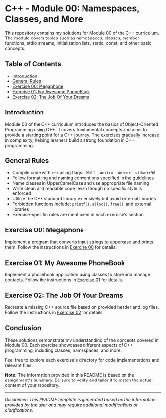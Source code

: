 # C++ - Module 00: Namespaces, Classes, and More

This repository contains my solutions for Module 00 of the C++ curriculum. The module covers topics such as namespaces, classes, member functions, stdio streams, initialization lists, static, const, and other basic concepts.

## Table of Contents

- [Introduction](#introduction)
- [General Rules](#general-rules)
- [Exercise 00: Megaphone](#exercise-00-megaphone)
- [Exercise 01: My Awesome PhoneBook](#exercise-01-my-awesome-phonebook)
- [Exercise 02: The Job Of Your Dreams](#exercise-02-the-job-of-your-dreams)

## Introduction

Module 00 of the C++ curriculum introduces the basics of Object-Oriented Programming using C++. It covers fundamental concepts and aims to provide a starting point for a C++ journey. The exercises gradually increase in complexity, helping learners build a strong foundation in C++ programming.

## General Rules

- Compile code with `c++` using flags: `-Wall -Wextra -Werror -std=c++98`
- Follow formatting and naming conventions specified in the guidelines
- Name classes in UpperCamelCase and use appropriate file naming
- Write clean and readable code, even though no specific style is enforced
- Utilize the C++ standard library extensively but avoid external libraries
- Forbidden functions include: `printf()`, `alloc()`, `free()`, and external libraries
- Exercise-specific rules are mentioned in each exercise's section

## Exercise 00: Megaphone

Implement a program that converts input strings to uppercase and prints them. Follow the instructions in [Exercise 00](ex00/README.md) for details.

## Exercise 01: My Awesome PhoneBook

Implement a phonebook application using classes to store and manage contacts. Follow the instructions in [Exercise 01](ex01/README.md) for details.

## Exercise 02: The Job Of Your Dreams

Recreate a missing C++ source file based on provided header and log files. Follow the instructions in [Exercise 02](ex02/README.md) for details.

## Conclusion

These solutions demonstrate my understanding of the concepts covered in Module 00. Each exercise showcases different aspects of C++ programming, including classes, namespaces, and more.

Feel free to explore each exercise's directory for code implementations and relevant files.

**Note:** The information provided in this README is based on the assignment's summary. Be sure to verify and tailor it to match the actual content of your repository.

---

*Disclaimer: This README template is generated based on the information provided by the user and may require additional modifications or clarifications.*

